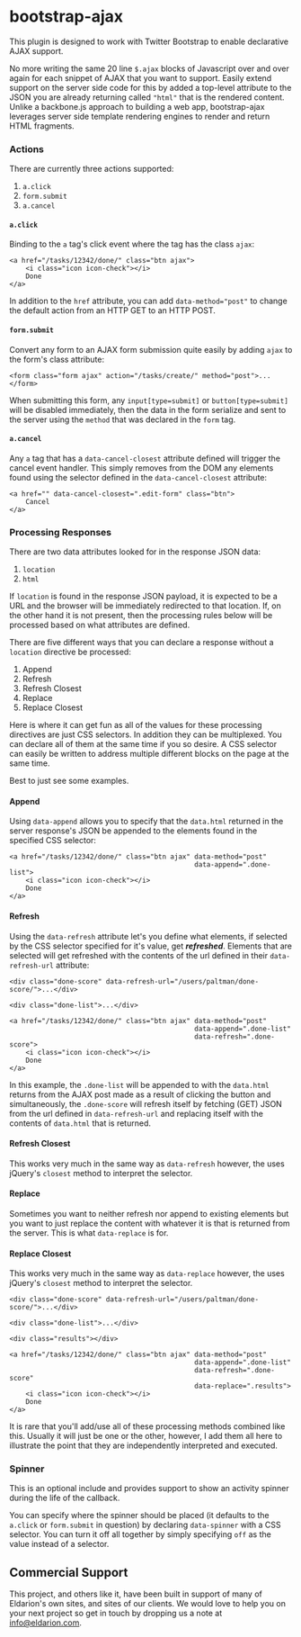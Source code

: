 # bootstrap-ajax

This plugin is designed to work with Twitter Bootstrap to enable declarative AJAX support.

No more writing the same 20 line ```$.ajax``` blocks of Javascript over and over again for each snippet of AJAX that you want to support. Easily extend support on the server side code for this by added a top-level attribute to the JSON you are already returning called ```"html"``` that is the rendered content. Unlike a backbone.js approach to building a web app, bootstrap-ajax leverages server side template rendering engines to render and return HTML fragments.

### Actions
There are currently three actions supported:

1. ```a.click```
2. ```form.submit```
3. ```a.cancel```

#### ```a.click```
Binding to the ```a``` tag's click event where the tag has the class ```ajax```:

```
<a href="/tasks/12342/done/" class="btn ajax">
    <i class="icon icon-check"></i>
    Done
</a>
```

In addition to the ```href``` attribute, you can add ```data-method="post"``` to
change the default action from an HTTP GET to an HTTP POST.


#### ```form.submit```
Convert any form to an AJAX form submission quite easily by adding ```ajax``` to the
form's class attribute:

```
<form class="form ajax" action="/tasks/create/" method="post">...</form>
```

When submitting this form, any ```input[type=submit]``` or ```button[type=submit]```
will be disabled immediately, then the data in the form serialize and sent to the
server using the ```method``` that was declared in the ```form``` tag.


#### ```a.cancel```
Any ```a``` tag that has a ```data-cancel-closest``` attribute defined will trigger
the cancel event handler. This simply removes from the DOM any elements found using
the selector defined in the ```data-cancel-closest``` attribute:

```
<a href="" data-cancel-closest=".edit-form" class="btn">
    Cancel
</a>
```


### Processing Responses
There are two data attributes looked for in the response JSON data:

1. ```location```
2. ```html```

If ```location``` is found in the response JSON payload, it is expected to be a URL
and the browser will be immediately redirected to that location. If, on the other hand
it is not present, then the processing rules below will be processed based on
what attributes are defined.

There are five different ways that you can declare a response without a ```location```
directive be processed:

1. Append
2. Refresh
3. Refresh Closest
4. Replace
5. Replace Closest

Here is where it can get fun as all of the values for these processing directives are
just CSS selectors. In addition they can be multiplexed. You can declare all of them
at the same time if you so desire. A CSS selector can easily be written to address
multiple different blocks on the page at the same time.

Best to just see some examples.

#### Append

Using ```data-append``` allows you to specify that the ```data.html``` returned in the
server response's JSON be appended to the elements found in the specified CSS selector:

```
<a href="/tasks/12342/done/" class="btn ajax" data-method="post"
                                              data-append=".done-list">
    <i class="icon icon-check"></i>
    Done
</a>
```

#### Refresh

Using the ```data-refresh``` attribute let's you define what elements, if selected by the
CSS selector specified for it's value, get **_refreshed_**. Elements that are selected will
get refreshed with the contents of the url defined in their ```data-refresh-url```
attribute:

```
<div class="done-score" data-refresh-url="/users/paltman/done-score/">...</div>

<div class="done-list">...</div>

<a href="/tasks/12342/done/" class="btn ajax" data-method="post"
                                              data-append=".done-list"
                                              data-refresh=".done-score">
    <i class="icon icon-check"></i>
    Done
</a>
```

In this example, the ```.done-list``` will be appended to with the ```data.html``` returns from 
the AJAX post made as a result of clicking the button and simultaneously, the ```.done-score```
will refresh itself by fetching (GET) JSON from the url defined in ```data-refresh-url``` and
replacing itself with the contents of ```data.html``` that is returned.

#### Refresh Closest

This works very much in the same way as ```data-refresh``` however, the uses jQuery's ```closest```
method to interpret the selector.

#### Replace

Sometimes you want to neither refresh nor append to existing elements but you want to just replace
the content with whatever it is that is returned from the server. This is what ```data-replace```
is for.

#### Replace Closest

This works very much in the same way as ```data-replace``` however, the uses jQuery's ```closest```
method to interpret the selector.

```
<div class="done-score" data-refresh-url="/users/paltman/done-score/">...</div>

<div class="done-list">...</div>

<div class="results"></div>

<a href="/tasks/12342/done/" class="btn ajax" data-method="post"
                                              data-append=".done-list"
                                              data-refresh=".done-score"
                                              data-replace=".results">
    <i class="icon icon-check"></i>
    Done
</a>
```

It is rare that you'll add/use all of these processing methods combined like this. Usually it will
just be one or the other, however, I add them all here to illustrate the point that they are
independently interpreted and executed.

### Spinner
This is an optional include and provides support to show an activity spinner during the life of the callback.

You can specify where the spinner should be placed (it defaults to the ```a.click``` or ```form.submit``` in question) by declaring ```data-spinner``` with a CSS selector. You can turn it off all together by simply specifying ```off``` as the value instead of a selector.


## Commercial Support

This project, and others like it, have been built in support of many of Eldarion's
own sites, and sites of our clients. We would love to help you on your next project
so get in touch by dropping us a note at info@eldarion.com.